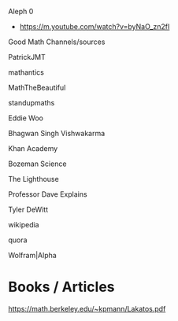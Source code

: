 Aleph 0
 - https://m.youtube.com/watch?v=byNaO_zn2fI

Good Math Channels/sources

PatrickJMT

mathantics

MathTheBeautiful

standupmaths

Eddie Woo

Bhagwan Singh Vishwakarma

Khan Academy

Bozeman Science

The Lighthouse

Professor Dave Explains

Tyler DeWitt

wikipedia

quora

Wolfram|Alpha

# Books / Articles
https://math.berkeley.edu/~kpmann/Lakatos.pdf
